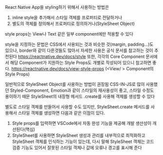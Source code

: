 React Native App을 styling하기 위해서 사용하는 방법은

1. inline style을 추가해서 스타일 객체를 프로퍼티로 전달하거나
2. 별도의 객체를 정의해서 프로퍼티로 정의하거나(StyleSheet Object)

style props는 View나 Text 같은 일부 component에만 적용할 수 있다

style을 지정하는 문법은 CSS에서 사용되는 것과 비슷한 것(margin, padding...)도 있으나, border와 같이 다른것들도 많아서 자세한 사용은 공식 문서를 참고하는 것이 추천된다
https://reactnative.dev/docs/style
또한, 각각의 Core Component 문서에서 해당 Component가 지원하는 Style Props도 개별로 작성되어 있으니 참고하면 좋다.
https://reactnative.dev/docs/view-style-props (<View/ > Component의 Style Props)

일반적으로 StyleSheet Object를 사용하는 방법이 권장됨
CSS-IN-JS로 많이 사용했던 Styled-Component, Emotion과 같이 스타일의 재사용성이 좋고, 스타일 수정도 용이하기 때문
StyleSheet의 내장형 메서드 .create를 사용해 객체를 생성할 수 있다

별도로 스타일 객체를 만들어서 사용할 수도 있지만, StyleSheet.create 메서드를 사용해서 스타일 객체를 생성하면 다음과 같은 이점이 있다.

1. Style props를 입력하면 VSCode에서 자동 완성 기능을 제공해 개발 생산성이 개선된다(핵심)
2. StyleSheet를 사용하면 StyleSheet 생성과 관리를 내부적으로 최적화하고 StyleSheet 객체를 인식하는 기능이 있는데, 다시 말해 StyleSheet 객체는 코드 검증 기능도 있어서 잘못된 스타일 객체나 값에 오류나 경고를 표시해 준다
